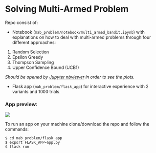 # Solving Multi-Armed Problem

Repo consist of:

* Notebook (`mab_problem/notebook/multi_armed_bandit.ipynb`) with explanations on how to deal with multi-armed problems through four different approaches:

1. Random Selection
2. Epsilon Greedy
3. Thompson Sampling
4. Upper Confidence Bound (UCB1)

*Should be opened by [Jupyter nbviewer](https://nbviewer.jupyter.org/github/ruslan-kl/mab_problem/blob/d12ad83bad4d954f8bd6695267b6d1eae91101f6/notebook/multi_armed_bandit.ipynb) in order to see the plots.*

* Flask app (`mab_problem/flask_app`) for interactive experience with 2 variants and 1000 trials.

### App preview:
![](https://i.ibb.co/w0JLT2J/peek-new.gif)

To run an app on your machine clone/download the repo and follow the commands:
```
$ cd mab_problem/flask_app
$ export FLASK_APP=app.py
$ flask run

```
